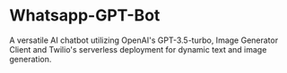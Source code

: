 # Whatsapp-GPT-Bot
A versatile AI chatbot utilizing OpenAI's GPT-3.5-turbo, Image Generator Client and Twilio's serverless deployment for dynamic text and image generation.
